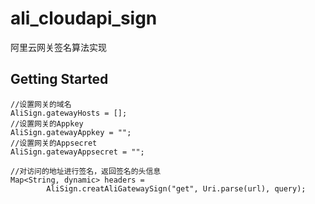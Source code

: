 # ali_cloudapi_sign

阿里云网关签名算法实现

## Getting Started

```
//设置网关的域名
AliSign.gatewayHosts = [];
//设置网关的Appkey
AliSign.gatewayAppkey = "";
//设置网关的Appsecret
AliSign.gatewayAppsecret = "";

//对访问的地址进行签名，返回签名的头信息
Map<String, dynamic> headers =
        AliSign.creatAliGatewaySign("get", Uri.parse(url), query);

```


